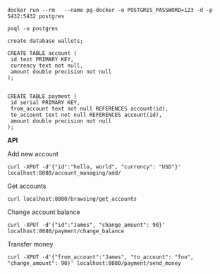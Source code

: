     docker run --rm   --name pg-docker -e POSTGRES_PASSWORD=123 -d -p 5432:5432 postgres
    
    psql -u postgres
    
    create database wallets;

    CREATE TABLE account (
     id text PRIMARY KEY,
     currency text not null,
     amount double precision not null
    );


    CREATE TABLE payment (
     id serial PRIMARY KEY,
     from_account text not null REFERENCES account(id),
     to_account text not null REFERENCES account(id),
     amount double precision not null
    );


**API**

Add new account 

`curl -XPUT -d'{"id":"hello, world", "currency": "USD"}' localhost:8080/account_managing/add/`

Get accounts

`curl localhost:8080/brawsing/get_accounts`

Change account balance

`curl -XPUT -d'{"id":"James", "change_amount": 90}' localhost:8080/payment/change_balance`

Transfer money

`curl -XPUT -d'{"from_account":"James", "to_account": "foo", "change_amount": 90}' localhost:8080/payment/send_money`
